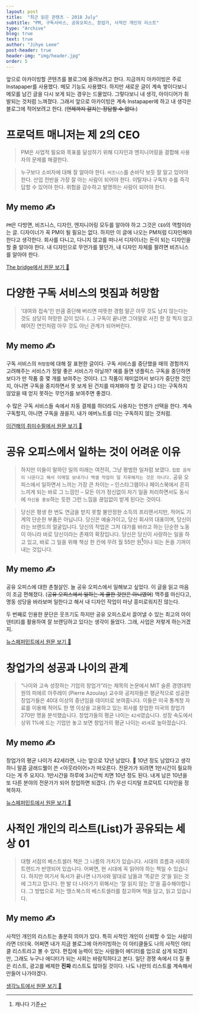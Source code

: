 ```yaml
---
layout: post
title:  "최근 읽은 콘텐츠 - 2018 July"
subtitle: "PM, 구독서비스, 공유오피스, 창업가, 사적인 개인의 리스트"
type: "Archive"
blog: true
text: true
author: "Jihye Leee"
post-header: true
header-img: "img/header.jpg"
order: 5
---
```


앞으로 아카이빙할 콘텐츠를 블로그에 올려보려고 한다. 지금까지 아카이빙은 주로 Instapaper를 사용했다. 메모 기능도 사용했다. 하지만 새로운 글이 계속 쌓이다보니 메모를 남긴 글을 다시 보게 되는 경우는 드물었다. 그렇다보니 내 생각, 아이디어가 휘발되는 것처럼 느껴졌다. 그래서 앞으로 아카이빙은 계속 Instapaper에 하고 내 생각은 블로그에 적어보려고 한다. (~~언제까지 갈지는 장담할 수 없다.~~)

# 프로덕트 매니저는 제 2의 CEO

> PM은 사업적 필요와 목표를 달성하기 위해 디자인과 엔지니어링을 결합해 사용자의 문제를 해결한다.

> 누구보다 소비자에 대해 잘 알아야 한다. `비즈니스`를 손바닥 보듯 잘 알고 있어야 한다. 산업 전반을 가장 잘 아는 사람이 되어야 한다. 이탈자나 구독자 수를 즉각 답할 수 있어야 한다. 위험을 감수하고 발명하는 사람이 되어야 한다.

## My memo ✍️

`PM`은 다방면, 비즈니스, 디자인, 엔지니어링 모두를 알아야 하고 그것은  `CEO`의 역할이라는 글. 디자이너가 꼭 PM이 될 필요는 없다. 하지만 이 글에 나오는 PM처럼 디자인해야 한다고 생각한다. 회사를 다니고, 다니지 않고를 떠나서 디자이너는 돈이 되는 디자인을 할 줄 알아야 한다. 내 디자인으로 무언가를 팔던가, 내 디자인 자체를 팔려면 비즈니스를 알아야 한다.

[The bridge에서 원문 보기 🔗](http://bridge.500startups.co.kr/%ED%94%84%EB%A1%9C%EB%8D%95%ED%8A%B8-%EB%A7%A4%EB%8B%88%EC%A0%80%EB%8A%94-%EC%A0%9C2%EC%9D%98-ceo/)

# 다양한 구독 서비스의 멋짐과 허망함

> '대여와 접속'인 만큼 중단해 버리면 따뜻한 경험 말곤 아무 것도 남지 않는다는 것도 상당히 허망한 감이 있다. (...) 구독이 끝나면 그야말로 사진 한 장 찍지 않고 헤어진 연인처럼 아무 것도 아닌 관계가 되어버린다.

## My memo ✍️

구독 서비스의 `허망함`에 대해 잘 표현한 글이다. 구독 서비스를 중단했을 때의 경험까지 고려해주는 서비스가 정말 좋은 서비스가 아닐까? 예를 들면 넷플릭스 구독을 중단하면 보다가 만 작품 중 몇 개를 보여주는 것이다. (그 작품이 재미없어서 보다가 중단한 것인지, 아니면 구독을 중지하면서 못 보게 된 건지를 따져봐야 할 것 같다.) 더는 구독하지 않았을 때 얻지 못하는 무언가를 보여주면 좋겠다.

수 많은 구독 서비스들 속에서 자동 결제를 하더라도 사용자는 언젠가 선택을 한다. 계속 구독할지, 아니면 구독을 끊을지. 내가 에버노트를 더는 구독하지 않는 것처럼.

[이건해의 취미수필에서 원문 보기 🔗](https://brunch.co.kr/@memocaptain/44)

# 공유 오피스에서 일하는 것이 어려운 이유

> 하지만 이들이 말하던 일의 미래는 여전히, 그냥 평범한 일처럼 보였다. `힙합 음악이 나온다고 해서 이메일 보내기나 엑셀 작업이 덜 지루해지는 것은 아니다.` 공유 오피스에서 일하면서 느끼는 가장 큰 차이는 – 인스타그램이나 페이스북에서 흔히 느끼게 되는 바로 그 느낌인 – 모든 이가 정신없이 자기 일을 처리하면서도 동시에 `자신을 홍보`하는 듯한 그런 느낌을 끊임없이 받게 된다는 것이다.

> 당신은 평생 한 번도 연금을 받지 못할 불안정한 소득의 프리랜서지만, 적어도 기계의 단순한 부품은 아닙니다. 당신은 예술가이고, 당신 회사의 대표이며, 당신이라는 브랜드의 얼굴입니다. 당신의 작업은 그저 대가를 바라고 하는 단순한 노동이 아니라 바로 당신이라는 존재의 확장입니다. 당신은 당신이 사랑하는 일을 하고 있고, 바로 그 일을 위해 책상 한 칸에 무려 월 55만 원[^1]이나 되는 돈을 기꺼이 내는 것입니다.

## My memo ✍️

공유 오피스에 대한 촌철살인. 늘 공유 오피스에서 일해보고 싶었다. 이 글을 읽고 마음이 조금 편해졌다. (~~공유 오피스에서 일하는 게 쿨한 것만은 아니였어~~) 맥주를 마신다고, 명동 성당을 바라보며 일한다고 해서 내 디자인 작업이 마냥 흥미로워지진 않는다.

두 번째로 인용한 문단은 웃프기도 하지만 공유 오피스로서 끌어낼 수 있는 최고의 아이덴티티를 활용하여 잘 브랜딩하고 있다는 생각이 들었다. 그래, 사업은 저렇게 하는거겠지.

[^1]: 캐나다 기준

[뉴스페퍼민트에서 원문 보기 🔗](http://newspeppermint.com/2018/04/19/m-wework/)

# 창업가의 성공과 나이의 관계

> “나이와 고속 성장하는 기업의 창업가”라는 제목의 논문에서 MIT 슬론 경영대학원의 피에르 아주레이 (Pierre Azoulay) 교수와 공저자들은 평균적으로 성공한 창업가들은 40대 이상의 중년임을 데이터로 보여줍니다. 이들은 미국 통계청 자료를 이용해 적어도 한 명 이상을 고용하고 있는 회사를 창업한 미국의 창업가 270만 명을 분석했습니다. 창업가들의 평균 나이는 `42세`였습니다. 성장 속도에서 상위 1%에 드는 기업만 놓고 보면 창업가의 평균 나이는 `45세`로 높아졌습니다.

## My memo ✍️

창업가의 평균 나이가 42세라면, 나는 앞으로 12년 남았다. 🤔 10년 정도 남았다고 생각하니 말콤 글래드웰이 쓴 <아웃라이어>가 떠오른다. 전문가가 되려면 1만시간이 필요하다는 게 주 요지다. 1만시간을 하루에 3시간씩 치면 10년 정도 된다. 내게 남은 10년을 또 다른 분야의 전문가가 되어 창업하면 되겠다. (?) 우선 디지털 프로덕트 디자인을 정복하자.

[뉴스페퍼민트에서 원문 보기 🔗](http://newspeppermint.com/2018/07/12/entrepreneursandage/)

# 사적인 개인의 리스트(List)가 공유되는 세상 01

> 대형 서점의 베스트셀러 책은 그 나름의 가치가 있습니다. 시대의 흐름과 사회의 트렌드가 반영되어 있습니다. 어쩌면, 현 시대에 꼭 읽어야 하는 책일 수 있습니다. 하지만 여기서 독서가 끝나면 나가사와 말대로 남들과 ‘똑같은 것’을 읽는 것에 그치고 맙니다. 한 발 더 나아가기 위해서는 ‘잘 읽지 않는 것’을 흡수해야합니다. 그 방법으로 저는 땡스북스의 베스트셀러를 참고하며 책을 담고, 읽고 있습니다.

## My memo ✍️

사적인 개인의 리스트는 충분히 의미가 있다. 특히 사적인 개인이 신뢰할 수 있는 사람이라면 더더욱. 어쩌면 내가 지금 블로그에 아카이빙하는 이 아티클들도 나의 사적인 아티클 리스트라고 볼 수 있다. 편집에 능력이 있는 사람들이 에디터를 업으로 삼게 되겠지만, 그래도 누구나 에디터가 되는 사회는 바람직하다고 본다. 일단 경쟁 속에서 더 질 좋은 리스트, 광고를 배제한 **진짜** 리스트도 많아질 것이다. 나도 나만의 리스트를 계속해서 만들어 나가야겠다.

[생각노트에서 원문 보기 🔗](https://insidestory.kr/20485)